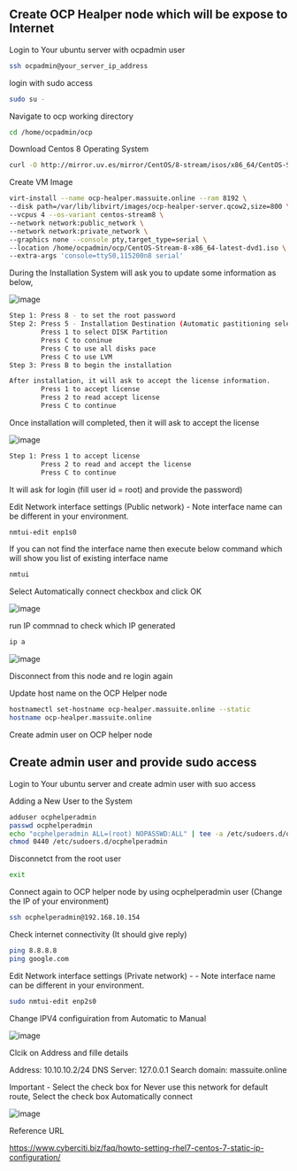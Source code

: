 
## Create OCP Healper node which will be expose to Internet

Login to Your ubuntu server with ocpadmin user 

```sh
ssh ocpadmin@your_server_ip_address
```

login with sudo access

```sh
sudo su -
```

Navigate to ocp working directory

```sh
cd /home/ocpadmin/ocp
```

Download Centos 8 Operating System

```sh
curl -O http://mirror.uv.es/mirror/CentOS/8-stream/isos/x86_64/CentOS-Stream-8-x86_64-latest-dvd1.iso
```

Create VM Image

```sh
virt-install --name ocp-healper.massuite.online --ram 8192 \
--disk path=/var/lib/libvirt/images/ocp-healper-server.qcow2,size=800 \
--vcpus 4 --os-variant centos-stream8 \
--network network:public_network \
--network network:private_network \
--graphics none --console pty,target_type=serial \
--location /home/ocpadmin/ocp/CentOS-Stream-8-x86_64-latest-dvd1.iso \
--extra-args 'console=ttyS0,115200n8 serial'
```

During the Installation System will ask you to update some information as below,

![image](https://github.com/amitsindha/Openshift-local/assets/6096922/c698f5d9-531c-4106-9982-7a4ee35260d2)

```sh
Step 1: Press 8 - to set the root password
Step 2: Press 5 - Installation Destination (Automatic pastitioning selected)
        Press 1 to select DISK Partition
        Press C to coninue
        Press C to use all disks pace
        Press C to use LVM
Step 3: Press B to begin the installation

After installation, it will ask to accept the license information. 
        Press 1 to accept license
        Press 2 to read accept license
        Press C to continue
```

Once installation will completed, then it will ask to accept the license

![image](https://github.com/amitsindha/Openshift-local/assets/6096922/c890d886-67fd-485d-ae16-fca973fffa0c)

```sh
Step 1: Press 1 to accept license
        Press 2 to read and accept the license
        Press C to continue
```

It will ask for login (fill user id = root) and provide the password)
        
Edit Network interface settings (Public network) - Note interface name can be different in your environment. 

```sh
nmtui-edit enp1s0
```

If you can not find the interface name then execute below command which will show you list of existing interface name 

```sh
nmtui
```

Select Automatically connect checkbox and click OK
        
![image](https://github.com/amitsindha/Openshift-local/assets/6096922/59b5160a-eb1c-42f3-a45d-5829b4e3f6fd)

run IP commnad to check which IP generated

```sh
ip a
```
![image](https://github.com/amitsindha/Openshift-local/assets/6096922/88deaf82-d7ba-4599-8c0b-a416a366fc79)

Disconnect from this node and re login again

Update host name on the OCP Helper node

```sh
hostnamectl set-hostname ocp-healper.massuite.online --static
hostname ocp-healper.massuite.online 
```

Create admin user on OCP helper node


## Create admin user and provide sudo access

Login to Your ubuntu server and create admin user with suo access


Adding a New User to the System

```sh
adduser ocphelperadmin
passwd ocphelperadmin
echo "ocphelperadmin ALL=(root) NOPASSWD:ALL" | tee -a /etc/sudoers.d/ocphelperadmin
chmod 0440 /etc/sudoers.d/ocphelperadmin
```

Disconnetct from the root user

```sh
exit
```

Connect again to OCP helper node by using ocphelperadmin user (Change the IP of your environment)

```sh
ssh ocphelperadmin@192.168.10.154
```

Check internet connectivity (It should give reply)

```sh
ping 8.8.8.8
ping google.com
```

Edit Network interface settings (Private network) - - Note interface name can be different in your environment. 

```sh
sudo nmtui-edit enp2s0
```

Change IPV4 configuiration from Automatic to Manual

![image](https://github.com/amitsindha/Openshift-local/assets/6096922/e3381e35-6682-4725-9475-dbb27006b313)

Clcik on Address and fille details

Address: 10.10.10.2/24
DNS Server: 127.0.0.1
Search domain: massuite.online

Important - Select the check box for Never use this network for default route,
Select the check box Automatically connect

![image](https://github.com/amitsindha/Openshift-local/assets/6096922/8efe289b-7f61-43b2-aee1-5a58effb469a)




Reference URL 

https://www.cyberciti.biz/faq/howto-setting-rhel7-centos-7-static-ip-configuration/






